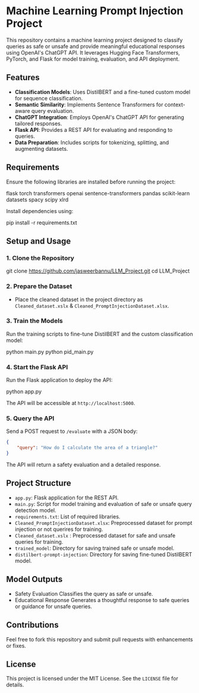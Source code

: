
# Machine Learning Prompt Injection Project

This repository contains a machine learning project designed to classify queries as safe or unsafe and provide meaningful educational responses using OpenAI's ChatGPT API. It leverages Hugging Face Transformers, PyTorch, and Flask for model training, evaluation, and API deployment.

## Features
- **Classification Models**: Uses DistilBERT and a fine-tuned custom model for sequence classification.
- **Semantic Similarity**: Implements Sentence Transformers for context-aware query evaluation.
- **ChatGPT Integration**: Employs OpenAI's ChatGPT API for generating tailored responses.
- **Flask API**: Provides a REST API for evaluating and responding to queries.
- **Data Preparation**: Includes scripts for tokenizing, splitting, and augmenting datasets.

## Requirements
Ensure the following libraries are installed before running the project:

flask
torch
transformers
openai
sentence-transformers
pandas
scikit-learn
datasets
spacy
scipy
xlrd


Install dependencies using:

pip install -r requirements.txt


## Setup and Usage

### 1. Clone the Repository

git clone https://github.com/jasweerbannu/LLM_Project.git
cd LLM_Project


### 2. Prepare the Dataset
- Place the cleaned dataset in the project directory as `Cleaned_dataset.xslx` & `Cleaned_PromptInjectionDataset.xlsx`.

### 3. Train the Models
Run the training scripts to fine-tune DistilBERT and the custom classification model:

python main.py
python pid_main.py

### 4. Start the Flask API
Run the Flask application to deploy the API:

python app.py


The API will be accessible at `http://localhost:5000`.

### 5. Query the API
Send a POST request to `/evaluate` with a JSON body:
```json
{
    "query": "How do I calculate the area of a triangle?"
}
```

The API will return a safety evaluation and a detailed response.

## Project Structure
- `app.py`: Flask application for the REST API.
- `main.py`: Script for model training and evaluation of safe or unsafe query detection model.
- `requirements.txt`: List of required libraries.
- `Cleaned_PromptInjectionDataset.xlsx`: Preprocessed dataset for prompt injection or not querires for training.
- `Cleaned_dataset.xslx` : Preprocessed dataset for safe and unsafe queries for training.
- `trained_model`: Directory for saving trained safe or unsafe model.
- `distilbert-prompt-injection`: Directory for saving fine-tuned DistilBERT model.

## Model Outputs
- Safety Evaluation Classifies the query as safe or unsafe.
- Educational Response Generates a thoughtful response to safe queries or guidance for unsafe queries.

## Contributions
Feel free to fork this repository and submit pull requests with enhancements or fixes.

## License
This project is licensed under the MIT License. See the `LICENSE` file for details.
